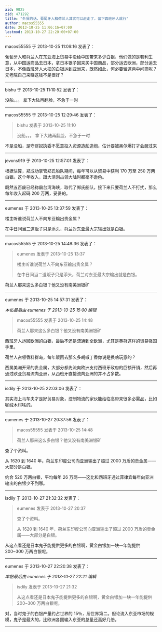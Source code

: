 ```yaml
---
aid: 9025
zid: 471292
title: "外贸的话，葡萄牙人和荷兰人其实可以赶走了，留下西班牙人就行"
author: macos55555
date: 2013-10-25 11:06:16+07:00
lastmod: 2013-10-27 22:20:00+07:00
---
```


macos55555 于 2013-10-25 11:06:16 发表了：

葡萄牙人和荷兰人在东亚海上贸易中没给中国带来多少白银，他们做的是套利生意，从中国运商品去日本，拿日本银子回来买中国商品，部分运去欧洲，部分运去日本，不像西班牙人大把的白银运到亚洲来，既然如此，何必要留这两中间商呢？元老院自己来赚这钱不是很好？

---

bishu 于 2013-10-25 11:10:52 发表了：

没船。。。 拿下大陆再翻脸，不急于一时

---

macos55555 于 2013-10-25 12:29:46 发表了：

> bishu 发表于 2013-10-25 11:10
>
> 没船。。。 拿下大陆再翻脸，不急于一时

不是没船，是守财奴执委不愿意投入资源造船造炮，估计要被黑尔爆打才会醒过来

---

jevons919 于 2013-10-25 12:57:01 发表了：

根据估算，郑成功掌管郑氏船队期间，每年可以从贸易中获利 170 万至 250 万两白银。这个年收入，跟大清刚占领大陆时都毫不逊色。

既然五百废已经称霸台湾海峡，取代了郑氏船队，接下来只要荷兰人不打扰，那么每年收入起码 200 万两，妥妥的。

---

eumenes 于 2013-10-25 13:37:59 发表了：

楼主听谁说荷兰人不向东亚输出贵金属？

在中日间当二道贩子只是添头，荷兰对东亚最大宗输出就是白银。

---

macos55555 于 2013-10-25 14:48:36 发表了：

> eumenes 发表于 2013-10-25 13:37
>
> 楼主听谁说荷兰人不向东亚输出贵金属？
>
> 在中日间当二道贩子只是添头，荷兰对东亚最大宗输出就是白银。

荷兰人那来这么多白银？他又没有南美洲银矿

---

eumenes 于 2013-10-25 14:57:31 发表了：

_本帖最后由 eumenes 于 2013-10-25 15:00 编辑_

> macos55555 发表于 2013-10-25 14:48
>
> 荷兰人那来这么多白银？他又没有南美洲银矿

西班牙人运回欧洲的白银，最后不还是流通到全欧洲，尤其是英荷这样的贸易强国手里。

荷兰人占领香料群岛，每年贩回去那么多胡椒丁香你说是换啥玩意的？

西属美洲开采的贵金属，大部分都先流向欧洲支付西班牙政府的巨额开销，然后再通过欧亚贸易流向亚洲，从西班牙直接流向亚洲的并不占多数。

---

isdily 于 2013-10-25 22:03:06 发表了：

其实海上马车夫才是好贸易对象，控制物流的家伙能给临高带来很多必需品，比如呢绒木材啥的。

---

eumenes 于 2013-10-27 20:37:56 发表了：

> macos55555 发表于 2013-10-25 14:48
>
> 荷兰人那来这么多白银？他又没有南美洲银矿

查了个资料。

从 1620 到 1640 年，荷兰东印度公司向亚洲输出了超过 2000 万盾的贵金属——大部分是白银。

约合 520 万两白银，平均每年 26 万两——这比和西班牙通过菲律宾每年向亚洲输出的白银少不到哪。

---

isdily 于 2013-10-27 21:32:32 发表了：

> eumenes 发表于 2013-10-27 20:37
>
> 查了个资料。
>
> 从 1620 到 1640 年，荷兰东印度公司向亚洲输出了超过 2000 万盾的贵金属——大部分是白银。

从这点看还是日本鬼子能提供更多的白银啊，黄金白银加一块一年能提供 200~300 万两白银呢。

---

eumenes 于 2013-10-27 22:20:38 发表了：

_本帖最后由 eumenes 于 2013-10-27 22:21 编辑_

> isdily 发表于 2013-10-27 21:32
>
> 从这点看还是日本鬼子能提供更多的白银啊，黄金白银加一块一年能提供 200~300 万两白银呢。

对，当时鬼子的白银产量约占世界的 15％，居世界第二。但论流入东亚市场的规模，鬼子是最大的，比欧洲各国输入东亚的总量还高好几倍。

---
